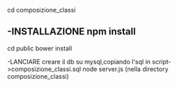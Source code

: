 cd composizione_classi

-INSTALLAZIONE
npm install
-----

cd public
bower install

-LANCIARE
creare il db su mysql,copiando l'sql in script->composizione_classi.sql
node server.js  (nella directory composizione_classi)

